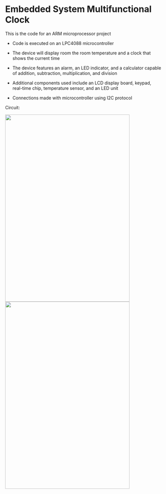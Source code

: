 # Embedded System Multifunctional Clock

This is the code for an ARM microprocessor project

- Code is executed on an LPC4088 microcontroller

- The device will display room the room temperature and a clock that shows the current time

- The device features an alarm, an LED indicator, and a calculator capable of addition, subtraction, multiplication, and division

- Additional components used include an LCD display board, keypad, real-time chip, temperature sensor, and an LED unit

- Connections made with microcontroller using I2C protocol


Circuit: 

<img src="https://user-images.githubusercontent.com/117537842/215597052-fac247a5-ffd2-4c6b-bc3a-04adf1e38812.jpg" width="400" height="600">   <img src="https://user-images.githubusercontent.com/117537842/215597058-969e4726-6800-4a41-a6b1-1489999f4502.jpg" width="400" height="600">
